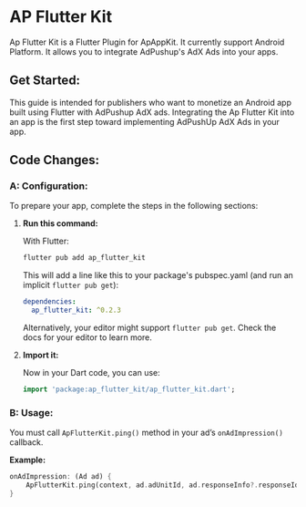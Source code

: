 # AP Flutter Kit

Ap Flutter Kit is a Flutter Plugin for ApAppKit. It currently support Android Platform. It allows you to integrate AdPushup's AdX Ads into your apps.

## Get Started:

This guide is intended for publishers who want to monetize an Android app built using Flutter with AdPushup AdX ads. Integrating the Ap Flutter Kit into an app is the first step toward implementing AdPushUp AdX Ads in your app.

## Code Changes:

### A: Configuration:

To prepare your app, complete the steps in the following sections:

1. **Run this command:**

   With Flutter:

    ```bash
    flutter pub add ap_flutter_kit
    ```

   This will add a line like this to your package's pubspec.yaml (and run an implicit `flutter pub get`):

    ```yaml
    dependencies:
      ap_flutter_kit: ^0.2.3
    ```

   Alternatively, your editor might support `flutter pub get`. Check the docs for your editor to learn more.

2. **Import it:**

   Now in your Dart code, you can use:

    ```dart
    import 'package:ap_flutter_kit/ap_flutter_kit.dart';
    ```


### B: Usage:

You must call `ApFlutterKit.ping()` method in your ad’s `onAdImpression()` callback.

**Example:**

```dart
onAdImpression: (Ad ad) {
	ApFlutterKit.ping(context, ad.adUnitId, ad.responseInfo?.responseId);
}
```